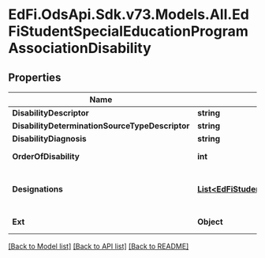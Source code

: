 # EdFi.OdsApi.Sdk.v73.Models.All.EdFiStudentSpecialEducationProgramAssociationDisability

## Properties

Name | Type | Description | Notes
------------ | ------------- | ------------- | -------------
**DisabilityDescriptor** | **string** | A disability category that describes a individual&#39;s impairment. | 
**DisabilityDeterminationSourceTypeDescriptor** | **string** | The source that provided the disability determination. | [optional] 
**DisabilityDiagnosis** | **string** | A description of the disability diagnosis. | [optional] 
**OrderOfDisability** | **int** | The order by severity of individual&#39;s disabilities: 1- Primary, 2 -  Secondary, 3 - Tertiary, etc. | [optional] 
**Designations** | [**List&lt;EdFiStudentSpecialEducationProgramAssociationDisabilityDesignation&gt;**](EdFiStudentSpecialEducationProgramAssociationDisabilityDesignation.md) | An unordered collection of studentSpecialEducationProgramAssociationDisabilityDesignations. Whether the disability is IDEA, Section 504, or other disability designation. | [optional] 
**Ext** | **Object** | Extensions to the StudentSpecialEducationProgramAssociationDisability entity. | [optional] 

[[Back to Model list]](../../README.md#documentation-for-models) [[Back to API list]](../../README.md#documentation-for-api-endpoints) [[Back to README]](../../README.md)


